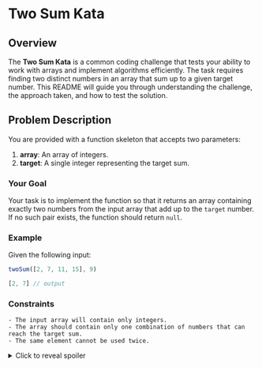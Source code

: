 # Two Sum Kata

## Overview
The **Two Sum Kata** is a common coding challenge that tests your ability to work with arrays and implement algorithms efficiently. The task requires finding two distinct numbers in an array that sum up to a given target number. This README will guide you through understanding the challenge, the approach taken, and how to test the solution.

## Problem Description

You are provided with a function skeleton that accepts two parameters:
1. **array**: An array of integers.
2. **target**: A single integer representing the target sum.

### Your Goal
Your task is to implement the function so that it returns an array containing exactly two numbers from the input array that add up to the `target` number. If no such pair exists, the function should return `null`.

### Example

Given the following input:

```javascript
twoSum([2, 7, 11, 15], 9)

[2, 7] // output
```

### Constraints
    - The input array will contain only integers.
    - The array should contain only one combination of numbers that can reach the target sum.
    - The same element cannot be used twice.




<details>
  <summary>Click to reveal spoiler</summary>

### Approach
- To solve this challenge, you can follow these steps:

1. **Initialize a storage array**: This will store numbers you've already checked.

2. **Outer Loop**: Iterate over each number in the input array.
    - For each number, calculate the difference between the `target` and the current number (let's call this the `neededValue`).

3. **Inner Loop**: Iterate through the storage array to see if any of the previously stored numbers match the `neededValue`.
    - If a match is found, return the pair as an array.
    - If no match is found, store the current number in the storage array and continue to the next number.

4. **Return the result**: If no pair is found after checking all numbers, return `null`.

</details>